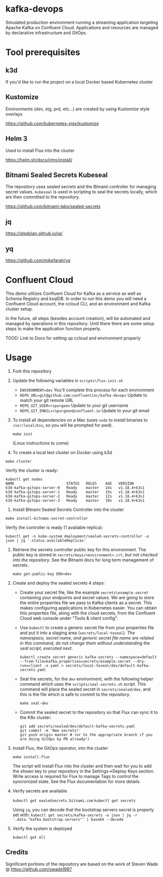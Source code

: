 # kafka-devops

Simulated production environment running a streaming application targeting Apache Kafka on Confluent Cloud.
Applications and resources are managed by declarative infrastructure and GitOps.

# Tool prerequisites

## k3d
If you'd like to run the project on a local Docker based Kubernetes cluster

## Kustomize
Environments (dev, stg, prd, etc...) are created by using Kustomize style overlays

https://github.com/kubernetes-sigs/kustomize

## Helm 3
Used to install Flux into the cluster

https://helm.sh/docs/intro/install/

## Bitnami Sealed Secrets Kubeseal
The repository uses sealed secrets and the Bitnami controller for managing secret values. `kubeseal` is used in scripting to seal the secrets locally, which are then committed to the repository.

https://github.com/bitnami-labs/sealed-secrets

## jq
https://stedolan.github.io/jq/

## yq
https://github.com/mikefarah/yq

# Confluent Cloud

This demo utilizes Confluent Cloud for Kafka as a service as well as Schema Registry and ksqlDB. In order to run this demo you will need a Confluent Cloud account, the ccloud CLI, and an environment and Kafka cluster setup. 

In the future, all steps (besides account creation), will be automated and managed by operations in this repository. Until there there are some setup steps to make the application function properly.

TOOD: Link to Docs for setting up ccloud and environment properly

# Usage 

1. Fork this repository

1. Update the following variables in `scripts\flux-init.sh`

	* `ENVIRONMENT=dev` You'll complete this process for each environment
	* `REPO_URL=git@github.com:confluentinc/kafka-devops` Update to match your git remote URL
	* `REPO_GIT_USER=rspurgeon` Update to your git username
	* `REPO_GIT_EMAIL=rspurgeon@confluent.io` Update to your git email

1. To install all dependencies on a Mac (uses `sudo` to install binaries to `/usr/local/bin`, so you will be prompted for pwd).

	`make init`

	(Linux instructions to come)

1. To create a local test cluster on Docker using k3d

  `make cluster`

  Verify the cluster is ready:
  ```
  kubectl get nodes
  NAME                        STATUS   ROLES    AGE   VERSION
  k3d-kafka-gitops-server-0   Ready    master   24s   v1.18.4+k3s1
  k3d-kafka-gitops-server-1   Ready    master   15s   v1.18.4+k3s1
  k3d-kafka-gitops-server-2   Ready    master   12s   v1.18.4+k3s1
  k3d-kafka-gitops-server-3   Ready    master   10s   v1.18.4+k3s1 
  ```

1. Install Bitnami Sealed Secrets Controller into the cluster

  `make install-bitnami-secret-controller`
  
  Verify the controller is ready (1 available replica):

  ```
  kubectl get -n kube-system deployment/sealed-secrets-controller -o json | jq '.status.availableReplicas'
  ```

1. Retrieve the secrets controller public key for this environment. The public key is stored in `secrets/keys/<environment>.crt`, _but not checked into the repository_.  See the Bitnami docs for long term management of secrets.

	 `make get-public-key ENV=dev`

1. Create and deploy the sealed secrets 4 steps:

	* Create your secret file, like the example `secrets\example.secret` containing your endpoints and secret values. We are going to store the entire properties file we pass to Kafka clients as a secret. This makes configuring applications in Kubernetes easier. You can obtain this properties file, along with the cloud secrets, from the Confluent Cloud web console under "Tools & client config".
	
	* Use `kubectl` to create a generic secret file from your properties file and put it into a staging area (`secrets/local-toseal`). _The namespace, secret name, and generic secret file name are related in this command, do not change them without understanding the seal script, executed next_.

		`kubectl create secret generic kafka-secrets --namespace=default --from-file=kafka.properties=secrets/example.secret --dry-run=client -o yaml > secrets/local-toseal/dev/default-kafka-secrets.yaml`

	* Seal the secrets, for the `dev` environment, with the following helper command which uses the `scripts/seal-secrets.sh` script. This command will place the sealed secret in `secrets/sealed/dev`, and this is the file which is safe to commit to the repository.

		`make seal-dev`

	* Commit the sealed secret to the repository so that Flux can sync it to the K8s cluster:

		```
		git add secrets/sealed/dev/default-kafka-secrets.yaml
		git commit -m 'New secrets!'
		git push origin master # (or to the appropriate branch if you are doing GitOps by PR already!)
		```

1. Install Flux, the GitOps operator, into the cluster

	`make install-flux`

	The script will install Flux into the cluster and then wait for you to add the shown key to your repository in the Settings->Deploy Keys section. Write access is required for Flux to manage Tags to control the syncronized state.  See the Flux documentation for more details.

1. Verify secrets are available

	`kubectl get sealedsecrets.bitnami.com`
	`kubectl get secrets`

	Using `jq`, you can decode that the bootstrap servers secret is properly set with:
	`kubectl get secrets/kafka-secrets -o json | jq -r '.data."kafka.bootstrap.servers"' | base64 --decode`

1. Verify the system is deployed

	 `kubectl get all`

## Credits
Significant portions of the repository are based on the work of Steven Wade @ https://github.com/swade1987

